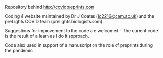 Repository behind http://covidpreprints.com


Coding & website maintained by Dr J Coates (jc2216@cam.ac.uk) and the preLights COVID team (prelights.biologists.com). 


Suggestions for improvement to the code are welcomed - The current code is the result of a learn as I do it approach. 


Code also used in support of a manuscript on the role of preprints during the pandemic
